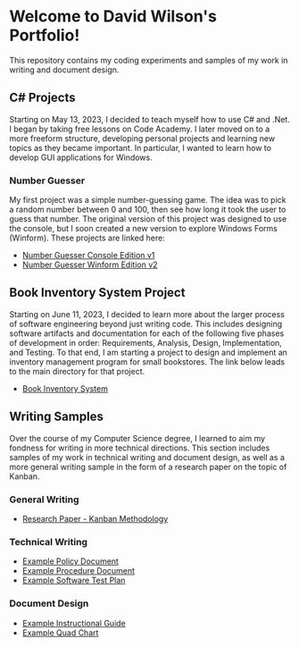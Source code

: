 # Welcome to David Wilson's Portfolio!  
This repository contains my coding experiments and samples of my work in writing and document design.
## C# Projects
Starting on May 13, 2023, I decided to teach myself how to use C# and .Net. I began by taking free lessons on Code Academy. I later moved on to a more freeform structure, developing personal projects and learning new topics as they became important. In particular, I wanted to learn how to develop GUI applications for Windows.
### Number Guesser
My first project was a simple number-guessing game. The idea was to pick a random number between 0 and 100, then see how long it took the user to guess that number. The original version of this project was designed to use the console, but I soon created a new version to explore Windows Forms (Winform). These projects are linked here:
- [Number Guesser Console Edition v1](https://github.com/davidpaulwilson01/Portfolio/tree/main/C%23%20Projects/01%20Number%20Guessing%20Game/Console%20Edition)
- [Number Guesser Winform Edition v2](https://github.com/davidpaulwilson01/Portfolio/tree/main/C%23%20Projects/01%20Number%20Guessing%20Game/WinForm%20Edition/NumberGuesserWinForm)


## Book Inventory System Project
Starting on June 11, 2023, I decided to learn more about the larger process of software engineering beyond just writing code. This includes designing software artifacts and documentation for each of the following five phases of development in order: Requirements, Analysis, Design, Implementation, and Testing. To that end, I am starting a project to design and implement an inventory management program for small bookstores. The link below leads to the main directory for that project.
- [Book Inventory System](https://github.com/davidpaulwilson01/Portfolio/tree/main/Software%20Engineering%20Projects/Book%20Inventory%20System/)


## Writing Samples
Over the course of my Computer Science degree, I learned to aim my fondness for writing in more technical directions. This section includes samples of my work in technical writing and document design, as well as a more general writing sample in the form of a research paper on the topic of Kanban.
### General Writing
- [Research Paper - Kanban Methodology](https://github.com/DavidPaulWilson/Portfolio/blob/43fd8ba7c77bf3e7901454b4c525509f4248dd94/Writing%20Samples/Research%20Paper%20-%20Kanban%20Methodology.pdf)
### Technical Writing
- [Example Policy Document](https://github.com/DavidPaulWilson/Portfolio/blob/05e2546dc5a4a7ddaf42869762e3b2b49b40c7bc/Technical%20Document%20Samples/Example%20Policy%20Document.pdf)
- [Example Procedure Document](https://github.com/DavidPaulWilson/Portfolio/blob/05e2546dc5a4a7ddaf42869762e3b2b49b40c7bc/Technical%20Document%20Samples/Example%20Procedure%20Document.pdf)
- [Example Software Test Plan](https://github.com/DavidPaulWilson/Portfolio/blob/43fd8ba7c77bf3e7901454b4c525509f4248dd94/IT%20or%20SWE%20Documentation%20Samples/Example%20Test%20Plan.pdf)
### Document Design  
- [Example Instructional Guide](https://github.com/DavidPaulWilson/Portfolio/blob/43fd8ba7c77bf3e7901454b4c525509f4248dd94/Document%20Design%20Samples/Example%20Instructional%20Guide.pdf)
- [Example Quad Chart](https://github.com/DavidPaulWilson/Portfolio/blob/43fd8ba7c77bf3e7901454b4c525509f4248dd94/Document%20Design%20Samples/Example%20Quad%20Chart.pdf)